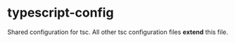 # typescript-config

Shared configuration for tsc. All other tsc configuration files **extend** this file.
